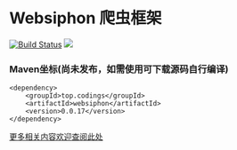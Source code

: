 # Websiphon 爬虫框架

[![Build Status](https://travis-ci.org/monstercodings/websiphon.svg?branch=master)](https://travis-ci.org/monstercodings/websiphon)
![](https://img.shields.io/badge/language-java-blue.svg)

### Maven坐标(尚未发布，如需使用可下载源码自行编译)

```
<dependency>
    <groupId>top.codings</groupId>
    <artifactId>websiphon</artifactId>
    <version>0.0.17</version>
</dependency>
```

[更多相关内容欢迎查阅此处](https://github.com/monstercodings/websiphon/wiki)